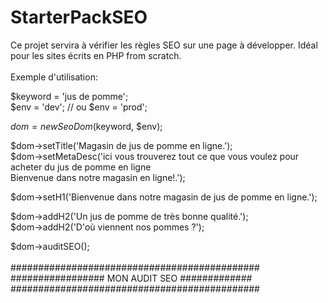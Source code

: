 # StarterPackSEO
Ce projet servira à vérifier les règles SEO sur une page à développer. Idéal pour les sites écrits en PHP from scratch.
<br /><br />
Exemple d'utilisation:<br />

$keyword = 'jus de pomme';<br />
$env = 'dev'; // ou $env = 'prod';<br />

$dom = new SeoDom($keyword, $env);<br />

$dom->setTitle('Magasin de jus de pomme en ligne.');<br />
$dom->setMetaDesc('ici vous trouverez tout ce que vous voulez pour acheter du jus de pomme en ligne<br>Bienvenue dans notre magasin en ligne!.');<br />

$dom->setH1('Bienvenue dans notre magasin de jus de pomme en ligne.');<br />

$dom->addH2('Un jus de pomme de très bonne qualité.');<br />
$dom->addH2('D\'où viennent nos pommes ?');<br />

$dom->auditSEO();<br />
<br />
#############################################<br />
################# MON AUDIT SEO #############<br />
#############################################<br />
